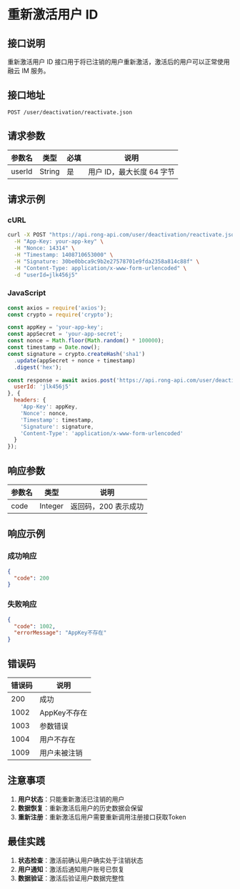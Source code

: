 # 重新激活用户 ID

## 接口说明

重新激活用户 ID 接口用于将已注销的用户重新激活，激活后的用户可以正常使用融云 IM 服务。

## 接口地址

```
POST /user/deactivation/reactivate.json
```

## 请求参数

| 参数名 | 类型 | 必填 | 说明 |
|--------|------|------|------|
| userId | String | 是 | 用户 ID，最大长度 64 字节 |

## 请求示例

### cURL
```bash
curl -X POST "https://api.rong-api.com/user/deactivation/reactivate.json" \
  -H "App-Key: your-app-key" \
  -H "Nonce: 14314" \
  -H "Timestamp: 1408710653000" \
  -H "Signature: 30be0bbca9c9b2e27578701e9fda2358a814c88f" \
  -H "Content-Type: application/x-www-form-urlencoded" \
  -d "userId=jlk456j5"
```

### JavaScript
```javascript
const axios = require('axios');
const crypto = require('crypto');

const appKey = 'your-app-key';
const appSecret = 'your-app-secret';
const nonce = Math.floor(Math.random() * 100000);
const timestamp = Date.now();
const signature = crypto.createHash('sha1')
  .update(appSecret + nonce + timestamp)
  .digest('hex');

const response = await axios.post('https://api.rong-api.com/user/deactivation/reactivate.json', {
  userId: 'jlk456j5'
}, {
  headers: {
    'App-Key': appKey,
    'Nonce': nonce,
    'Timestamp': timestamp,
    'Signature': signature,
    'Content-Type': 'application/x-www-form-urlencoded'
  }
});
```

## 响应参数

| 参数名 | 类型 | 说明 |
|--------|------|------|
| code | Integer | 返回码，200 表示成功 |

## 响应示例

### 成功响应
```json
{
  "code": 200
}
```

### 失败响应
```json
{
  "code": 1002,
  "errorMessage": "AppKey不存在"
}
```

## 错误码

| 错误码 | 说明 |
|--------|------|
| 200 | 成功 |
| 1002 | AppKey不存在 |
| 1003 | 参数错误 |
| 1004 | 用户不存在 |
| 1009 | 用户未被注销 |

## 注意事项

1. **用户状态**：只能重新激活已注销的用户
2. **数据恢复**：重新激活后用户的历史数据会保留
3. **重新注册**：重新激活后用户需要重新调用注册接口获取Token

## 最佳实践

1. **状态检查**：激活前确认用户确实处于注销状态
2. **用户通知**：激活后通知用户账号已恢复
3. **数据验证**：激活后验证用户数据完整性 